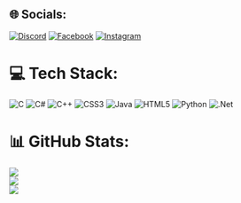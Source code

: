 
## 🌐 Socials:
[![Discord](https://img.shields.io/badge/Discord-%237289DA.svg?logo=discord&logoColor=white)](https://discord.gg/mohimbhai) [![Facebook](https://img.shields.io/badge/Facebook-%231877F2.svg?logo=Facebook&logoColor=white)](https://facebook.com/https://www.facebook.com/motahar.mohim.19?mibextid=ZbWKwL) [![Instagram](https://img.shields.io/badge/Instagram-%23E4405F.svg?logo=Instagram&logoColor=white)](https://instagram.com/https://www.instagram.com/motahar_mohim/?igsh=MTU3OGtuNmI0M256OA%3D%3D) 

# 💻 Tech Stack:
![C](https://img.shields.io/badge/c-%2300599C.svg?style=for-the-badge&logo=c&logoColor=white) ![C#](https://img.shields.io/badge/c%23-%23239120.svg?style=for-the-badge&logo=csharp&logoColor=white) ![C++](https://img.shields.io/badge/c++-%2300599C.svg?style=for-the-badge&logo=c%2B%2B&logoColor=white) ![CSS3](https://img.shields.io/badge/css3-%231572B6.svg?style=for-the-badge&logo=css3&logoColor=white) ![Java](https://img.shields.io/badge/java-%23ED8B00.svg?style=for-the-badge&logo=openjdk&logoColor=white) ![HTML5](https://img.shields.io/badge/html5-%23E34F26.svg?style=for-the-badge&logo=html5&logoColor=white) ![Python](https://img.shields.io/badge/python-3670A0?style=for-the-badge&logo=python&logoColor=ffdd54) ![.Net](https://img.shields.io/badge/.NET-5C2D91?style=for-the-badge&logo=.net&logoColor=white)
# 📊 GitHub Stats:
![](https://github-readme-stats.vercel.app/api?username=MotaharHossainMohim&theme=radical&hide_border=false&include_all_commits=false&count_private=false)<br/>
![](https://github-readme-streak-stats.herokuapp.com/?user=MotaharHossainMohim&theme=radical&hide_border=false)<br/>
![](https://github-readme-stats.vercel.app/api/top-langs/?username=MotaharHossainMohim&theme=radical&hide_border=false&include_all_commits=false&count_private=false&layout=compact)
